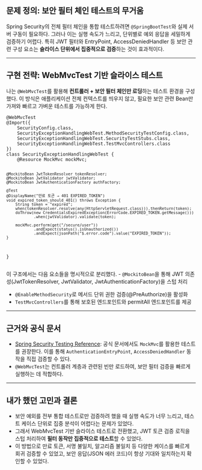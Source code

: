 <h2 id="문제-정의-보안-필터-체인-테스트의-무거움">문제 정의: 보안 필터 체인 테스트의 무거움</h2>
<p>Spring Security의 전체 필터 체인을 통합 테스트하려면 <code>@SpringBootTest</code>와 실제 서버 구동이 필요하다. 그러나 이는 실행 속도가 느리고, 단위별로 예외 응답을 세밀하게 검증하기 어렵다. 
특히 JWT 필터와 EntryPoint, AccessDeniedHandler 등 보안 관련 구성 요소는 <strong>슬라이스 단위에서 집중적으로 검증</strong>하는 것이 효과적이다.</p>
<hr />
<h2 id="구현-전략-webmvctest-기반-슬라이스-테스트">구현 전략: WebMvcTest 기반 슬라이스 테스트</h2>
<p>나는 <code>@WebMvcTest</code>를 활용해 <strong>컨트롤러 + 보안 필터 체인만 로딩</strong>하는 테스트 환경을 구성했다.
이 방식은 애플리케이션 전체 컨텍스트를 띄우지 않고, 필요한 보안 관련 Bean만 가져와 빠르고 가벼운 테스트를 가능하게 한다.</p>
<pre><code class="language-java">@WebMvcTest
@Import({
    SecurityConfig.class,
    SecurityExceptionHandlingWebTest.MethodSecurityTestConfig.class,
    SecurityExceptionHandlingWebTest.SecurityTestStubs.class,
    SecurityExceptionHandlingWebTest.TestMvcControllers.class
})
class SecurityExceptionHandlingWebTest {
    @Resource MockMvc mockMvc;

    @MockitoBean JwtTokenResolver tokenResolver;
    @MockitoBean JwtValidator jwtValidator;
    @MockitoBean JwtAuthenticationFactory authFactory;

    @Test
    @DisplayName("만료 토큰 → 401 EXPIRED_TOKEN")
    void expired_token_should_401() throws Exception {
        String token = "expired";
        when(tokenResolver.resolve(any(HttpServletRequest.class))).thenReturn(token);
        doThrow(new CredentialsExpiredException(ErrorCode.EXPIRED_TOKEN.getMessage()))
                .when(jwtValidator).validate(token);

        mockMvc.perform(get("/secure/user"))
                .andExpect(status().isUnauthorized())
                .andExpect(jsonPath("$.error.code").value("EXPIRED_TOKEN"));
    }
}</code></pre>
<p>이 구조에서는 다음 요소들을 명시적으로 분리했다. - <code>@MockitoBean</code>을 통해 JWT 의존성(JwtTokenResolver, JwtValidator, JwtAuthenticationFactory)을 스텁 처리</p>
<ul>
<li><code>@EnableMethodSecurity</code>로 메서드 단위 권한 검증(@PreAuthorize)을 활성화</li>
<li><code>TestMvcControllers</code>를 통해 보호된 엔드포인트와 permitAll 엔드포인트를 제공</li>
</ul>
<hr />
<h2 id="근거와-공식-문서">근거와 공식 문서</h2>
<ul>
<li><a href="https://docs.spring.io/spring-security/reference/servlet/test/mockmvc.html">Spring Security Testing Reference</a>:
공식 문서에서도 <code>MockMvc</code>를 활용한 테스트를 권장한다. 이를 통해 <code>AuthenticationEntryPoint</code>, <code>AccessDeniedHandler</code> 동작을 직접 검증할 수 있다.</li>
<li><code>@WebMvcTest</code>는 컨트롤러 계층과 관련된 빈만 로드하여, 보안 필터 검증을 빠르게 실행하는 데 적합하다.</li>
</ul>
<hr />
<h2 id="내가-했던-고민과-결론">내가 했던 고민과 결론</h2>
<ul>
<li>보안 예외를 전부 통합 테스트로만 검증하려 했을 때 실행 속도가 너무 느리고, 테스트 케이스 단위로 집중 분석이 어렵다는 문제가 있었다.</li>
<li>그래서 WebMvcTest 기반 슬라이스 테스트로 전환했고, JWT 토큰 검증 로직을 스텁 처리하여 <strong>필터 동작만 집중적으로 테스트</strong>할 수 있었다.</li>
<li>이 방법으로 만료 토큰, 서명 불일치, 알고리즘 불일치 등 다양한 케이스를 빠르게 회귀 검증할 수 있었고, 보안 응답(JSON 에러 코드)이 항상 기대와 일치하는지 확인할 수 있었다.</li>
</ul>